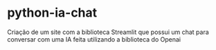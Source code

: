 # python-ia-chat
Criação de um site com a biblioteca Streamlit  que possui um chat para conversar com uma IA feita utilizando a biblioteca do Openai
